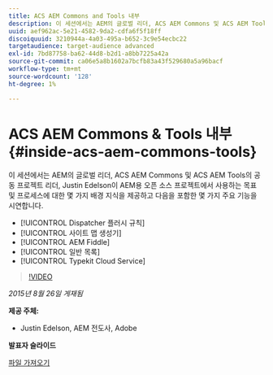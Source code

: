 ```yaml
---
title: ACS AEM Commons and Tools 내부
description: 이 세션에서는 AEM의 글로벌 리더, ACS AEM Commons 및 ACS AEM Tools의 공동 프로젝트 리더, Justin Edelson이 AEM용 오픈 소스 프로젝트에서 사용되는 목표 및 프로세스에 대한 몇 가지 배경 지식을 제공하고 몇 가지 주요 기능을 시연합니다.
uuid: aef962ac-5e21-4582-9da2-cdfa6f5f18ff
discoiquuid: 3210944a-4a03-495a-b652-3c9e54ecbc22
targetaudience: target-audience advanced
exl-id: 7bd87758-ba62-44d8-b2d1-a8bb7225a42a
source-git-commit: ca06e5a8b1602a7bcfb83a43f529680a5a96bacf
workflow-type: tm+mt
source-wordcount: '128'
ht-degree: 1%

---
```


# ACS AEM Commons &amp; Tools 내부{#inside-acs-aem-commons-tools}

이 세션에서는 AEM의 글로벌 리더, ACS AEM Commons 및 ACS AEM Tools의 공동 프로젝트 리더, Justin Edelson이 AEM용 오픈 소스 프로젝트에서 사용하는 목표 및 프로세스에 대한 몇 가지 배경 지식을 제공하고 다음을 포함한 몇 가지 주요 기능을 시연합니다.

* [!UICONTROL Dispatcher 플러시 규칙]
* [!UICONTROL 사이트 맵 생성기]
* [!UICONTROL AEM Fiddle]
* [!UICONTROL 일반 목록]
* [!UICONTROL Typekit Cloud Service]

>[!VIDEO](https://video.tv.adobe.com/v/19374/?quality=9)

*2015년 8월 26일 게재됨*

**제공 주체:**

* Justin Edelson, AEM 전도사, Adobe

**발표자 슬라이드**

[파일 가져오기](assets/08262015-commons-and-tools.pptx)
<!--
[Get back to the Overview](https://helpx.adobe.com/experience-manager/kt/eseminars/gems/aem-index.html)
-->
